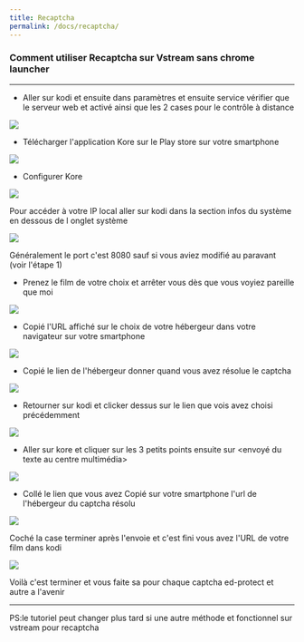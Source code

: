 ```yaml
---
title: Recaptcha
permalink: /docs/recaptcha/
---
```


### Comment utiliser Recaptcha sur Vstream sans chrome launcher
---

- Aller sur kodi et ensuite dans paramètres et ensuite service vérifier que le serveur web et activé ainsi que les 2 cases pour le contrôle à distance

![](https://github.com/Ovni-crea/addons/raw/master/autre/image/Autre/Screenshot_20180802-134431.png )

- Télécharger l'application Kore sur le Play store sur votre smartphone 

![](https://github.com/Ovni-crea/addons/raw/master/autre/image/Autre/Screenshot_20180802-134521.png )

- Configurer Kore 

![](https://github.com/Ovni-crea/addons/raw/master/autre/image/Autre/Screenshot_20180802-134700.png )

Pour accéder à votre IP local aller sur kodi dans la section infos du système en dessous de l onglet système

![](https://github.com/Ovni-crea/addons/raw/master/autre/image/Autre/Screenshot_20180802-134731.png )

Généralement le port c'est 8080 sauf si vous aviez modifié au paravant (voir l'étape 1)

- Prenez le film de votre choix et arrêter vous dès que vous voyiez pareille que moi

![](https://github.com/Ovni-crea/addons/raw/master/autre/image/Autre/Screenshot_20180802-135256.png  )

- Copié l'URL affiché sur le choix de votre hébergeur dans votre navigateur sur votre smartphone

![](https://github.com/Ovni-crea/addons/raw/master/autre/image/Autre/Screenshot_20180802-135418.png )

- Copié le lien de l'hébergeur donner quand vous avez résolue le captcha 

![](https://github.com/Ovni-crea/addons/raw/master/autre/image/Autre/Screenshot_20180802-135450.png )

- Retourner sur kodi et clicker dessus sur le lien que vois avez choisi précédemment 

![](https://github.com/Ovni-crea/addons/raw/master/autre/image/Autre/Screenshot_20180802-135320.png )

- Aller sur kore et cliquer sur les 3 petits points ensuite sur <envoyé du texte au centre multimédia>

![](https://github.com/Ovni-crea/addons/raw/master/autre/image/Autre/Screenshot_20180802-135534.png  )

- Collé le lien que vous avez Copié sur votre smartphone l'url de l'hébergeur du captcha résolu

![](https://github.com/Ovni-crea/addons/raw/master/autre/image/Autre/Screenshot_20180802-135550.png )

Coché la case terminer après l'envoie et c'est fini vous avez l'URL de votre film dans kodi 

![](https://github.com/Ovni-crea/addons/raw/master/autre/image/Autre/Screenshot_20180802-135601.png )

Voilà c'est terminer et vous faite sa pour chaque captcha ed-protect et autre a l'avenir 

---
PS:le tutoriel peut changer plus tard si une autre méthode et fonctionnel sur vstream pour recaptcha
